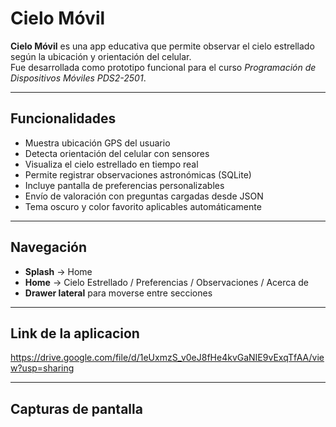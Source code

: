 #  Cielo Móvil

**Cielo Móvil** es una app educativa que permite observar el cielo estrellado según la ubicación y orientación del celular.  
Fue desarrollada como prototipo funcional para el curso *Programación de Dispositivos Móviles PDS2-2501*.

---

##  Funcionalidades

-  Muestra ubicación GPS del usuario
-  Detecta orientación del celular con sensores
-  Visualiza el cielo estrellado en tiempo real
-  Permite registrar observaciones astronómicas (SQLite)
-  Incluye pantalla de preferencias personalizables
-  Envío de valoración con preguntas cargadas desde JSON
-  Tema oscuro y color favorito aplicables automáticamente

---

##  Navegación

- **Splash** → Home  
- **Home** → Cielo Estrellado / Preferencias / Observaciones / Acerca de  
- **Drawer lateral** para moverse entre secciones

---

## Link de la aplicacion

https://drive.google.com/file/d/1eUxmzS_v0eJ8fHe4kvGaNIE9vExqTfAA/view?usp=sharing

---
##  Capturas de pantalla



